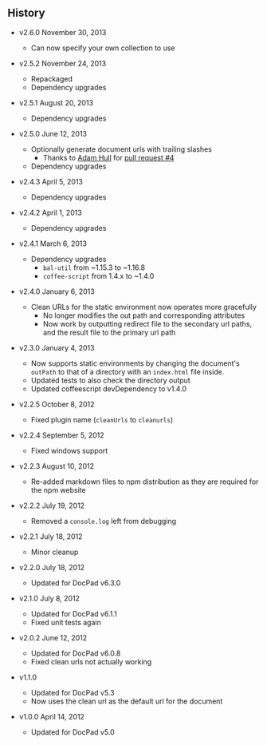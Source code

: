 ## History

- v2.6.0 November 30, 2013
	- Can now specify your own collection to use

- v2.5.2 November 24, 2013
	- Repackaged
	- Dependency upgrades

- v2.5.1 August 20, 2013
	- Dependency upgrades

- v2.5.0 June 12, 2013
	- Optionally generate document urls with trailing slashes
		- Thanks to [Adam Hull](https://github.com/hurrymaplelad) for [pull request #4](https://github.com/docpad/docpad-plugin-cleanurls/pull/4)
	- Dependency upgrades

- v2.4.3 April 5, 2013
	- Dependency upgrades

- v2.4.2 April 1, 2013
	- Dependency upgrades

- v2.4.1 March 6, 2013
	- Dependency upgrades
		-  `bal-util` from ~1.15.3 to ~1.16.8
		-  `coffee-script` from 1.4.x to ~1.4.0

- v2.4.0 January 6, 2013
	- Clean URLs for the static environment now operates more gracefully
		- No longer modifies the out path and corresponding attributes
		- Now work by outputting redirect file to the secondary url paths, and the result file to the primary url path

- v2.3.0 January 4, 2013
	- Now supports static environments by changing the document's `outPath` to that of a directory with an `index.html` file inside.
	- Updated tests to also check the directory output
	- Updated coffeescript devDependency to v1.4.0

- v2.2.5 October 8, 2012
	- Fixed plugin name (`cleanUrls` to `cleanurls`)

- v2.2.4 September 5, 2012
	- Fixed windows support

- v2.2.3 August 10, 2012
	- Re-added markdown files to npm distribution as they are required for the npm website

- v2.2.2 July 19, 2012
	- Removed a `console.log` left from debugging

- v2.2.1 July 18, 2012
	- Minor cleanup

- v2.2.0 July 18, 2012
	- Updated for DocPad v6.3.0

- v2.1.0 July 8, 2012
	- Updated for DocPad v6.1.1
	- Fixed unit tests again

- v2.0.2 June 12, 2012
	- Updated for DocPad v6.0.8
	- Fixed clean urls not actually working

- v1.1.0
	- Updated for DocPad v5.3
	- Now uses the clean url as the default url for the document

- v1.0.0 April 14, 2012
	- Updated for DocPad v5.0
